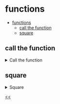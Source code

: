 # functions

- [functions](#functions)
  - [call the function](#call-the-function)
  - [square](#square)

## call the function 
<details>
<summary>Call the function</summary>

### description
Let's strengthen what you've learned and call the `sayHi` function.

### examples
**Sample Input 1:**
```
```

**Sample Output 1:**
```
Hello
```

### solution
[call-function.js](./call-function.js)

</details>
 
## square
<details>
<summary>Square</summary>

### description
Declare the function named `countSquare` that takes a number and returns its square.

### examples
**Sample Input 1:**
```
2
```

**Sample Output 1:**
```
4
```

**Sample Input 2:**
```
1
```

**Sample Output 2:**
```
1
```

### solution
[square.js](./square.js)

</details>

[<<](../../../README.md)
<!--
:%s/\(Sample \(Input\|Output\) \d:\)\n\(.*\)/```\r\r**\1**\r```\3/gc
->
